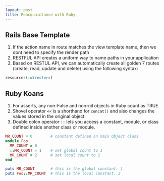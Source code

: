 ```yaml
---
layout: post
title: Reacquaintance with Ruby
---
```


## Rails Base Template
1. If the action name in route matches the view template name, then we dont need to specify the render path
2. RESTFUL API creates a uniform way to name paths in your application
3. Based on RESTUL API, we can automatically create all golden 7 routes (create, read, update and delete) using the following syntax:
```ruby
resources(:directors)
```

## Ruby Koans
1. For asserts, any non-False and non-nil objects in Ruby count as TRUE
2. Shovel operator `<<` is a shorthand for `concat()` and also changes the values stored in the original object.
3. Double colon operator `::` lets you access a constant, module, or class defined inside another class or module.

```ruby
MR_COUNT = 0        # constant defined on main Object class
module Foo
  MR_COUNT = 0
  ::MR_COUNT = 1    # set global count to 1
  MR_COUNT = 2      # set local count to 2
end

puts MR_COUNT       # this is the global constant: 1
puts Foo::MR_COUNT  # this is the local constant: 2
```




